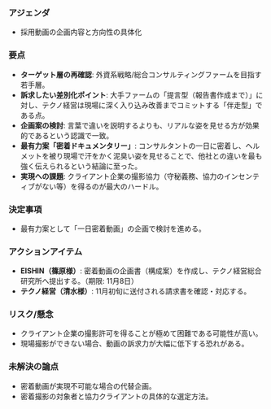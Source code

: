 ### アジェンダ
- 採用動画の企画内容と方向性の具体化

### 要点
- **ターゲット層の再確認**: 外資系戦略/総合コンサルティングファームを目指す若手層。
- **訴求したい差別化ポイント**: 大手ファームの「提言型（報告書作成まで）」に対し、テクノ経営は現場に深く入り込み改善までコミットする「伴走型」である点。
- **企画案の検討**: 言葉で違いを説明するよりも、リアルな姿を見せる方が効果的であるという認識で一致。
- **最有力案「密着ドキュメンタリー」**: コンサルタントの一日に密着し、ヘルメットを被り現場で汗をかく泥臭い姿を見せることで、他社との違いを最も強く伝えられるという結論に至った。
- **実現への課題**: クライアント企業の撮影協力（守秘義務、協力のインセンティブがない等）を得るのが最大のハードル。

### 決定事項
- 最有力案として「一日密着動画」の企画で検討を進める。

### アクションアイテム
- **EISHIN（篠原様）**: 密着動画の企画書（構成案）を作成し、テクノ経営総合研究所へ提出する。（期限: 11月8日）
- **テクノ経営（清水様）**: 11月初旬に送付される請求書を確認・対応する。

### リスク/懸念
- クライアント企業の撮影許可を得ることが極めて困難である可能性が高い。
- 現場撮影ができない場合、動画の訴求力が大幅に低下する恐れがある。

### 未解決の論点
- 密着動画が実現不可能な場合の代替企画。
- 密着撮影の対象者と協力クライアントの具体的な選定方法。